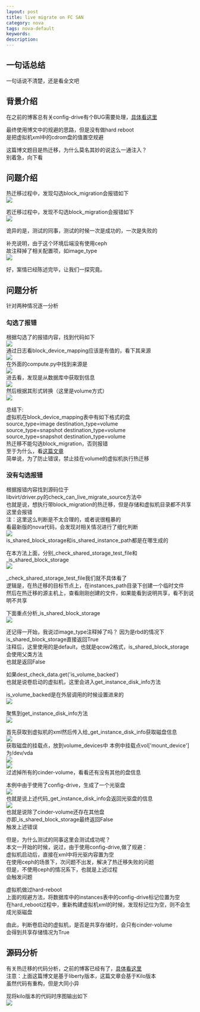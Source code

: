 ```yaml
---
layout: post
title: live migrate on FC SAN
category: nova
tags: nova-default
keywords: 
description: 
---
```


## 一句话总结 ##

一句话说不清楚，还是看全文吧  

## 背景介绍 ##

在之前的博客总有关config-drive有个BUG需要处理，[具体看这里](http://www.hanbaoying.com/2016/05/28/config-drive-bugs-avoid.html)  

最终使用博文中的规避的思路，但是没有做hard reboot  
是把虚拟机xml中的cdrom盘的值置空规避  

这篇博文题目是热迁移，为什么莫名其妙的说这么一通注入？  
别着急，向下看  

## 问题介绍 ##

热迁移过程中，发现勾选block_migration会报错如下  
![](http://i.imgur.com/r3IPoJq.png)


若迁移过程中，发现不勾选block_migration会报错如下  
![](http://i.imgur.com/yIECkKA.png)

诡异的是，测试的同事，测试的时候一次是成功的，一次是失败的  

补充说明，由于这个环境后端没有使用ceph  
故注释掉了相关配置项，如image_type  
![](http://i.imgur.com/yvteDen.png)  

好，案情已经陈述完毕，让我们一探究竟。

## 问题分析 ##

针对两种情况逐一分析  

### 勾选了报错 ###

根据勾选了的报错内容，找到代码如下  
![](http://i.imgur.com/d87p97K.png)  
通过日志看block_device_mapping应该是有值的，看下其来源  
![](http://i.imgur.com/wpxcou4.png)  
在外面的compute.py中找到来源是  
![](http://i.imgur.com/MfhgA70.png)  
进去看，发现是从数据库中获取到信息  
![](http://i.imgur.com/pqrBysD.png)  
然后根据其形式转换（这里是volume方式）  
![](http://i.imgur.com/6xbh5mq.png)  

总结下:  
虚拟机在block_device_mapping表中有如下格式的盘  
source_type=image destination_type=volume  
source_type=snapshot destination_type=volume  
source_type=snapshot destination_type=volume  
热迁移不能勾选block_migration，否则报错  
至于为什么，看[这篇文章](http://lists.openstack.org/pipermail/openstack-dev/2014-June/038163.html)  
简单说，为了防止错误，禁止挂在volume的虚拟机执行热迁移  

### 没有勾选报错 ###

根据报错内容找到源码位于  
libvirt/driver.py的check_can_live_migrate_source方法中  
也就是说，想执行带block_migration的热迁移，但是存储和虚拟机目录都不共享  
这里会报错  
注：这里这么判断是不太合理的，或者说很粗暴的  
看最新版的nova代码，会发现对相关情况进行了细化判断  
![](http://i.imgur.com/EZa3f5W.png)  
is_shared_block_storage和is_shared_instance_path都是在哪生成的  

在本方法上面，分别_check_shared_storage_test_file和_is_shared_block_storage  
![](http://i.imgur.com/MiPqxhT.png)

_check_shared_storage_test_file我们就不具体看了  
逻辑是，在热迁移的目标节点上，在instances_path目录下创建一个临时文件  
然后在热迁移的源主机上，查看刚刚创建的文件，如果能看到说明共享，看不到说明不共享  

下面重点分析_is_shared_block_storage  
![](http://i.imgur.com/C7bgdFC.png)  

还记得一开始，我说过image_type注释掉了吗？
因为是rbd的情况下is_shared_block_storage直接返回True  
注释后，这里使用的是default，也就是qcow2格式，is_shared_block_storage会使用父类方法  
也就是返回False  

如果dest_check_data.get('is_volume_backed')  
也就是说卷启动的虚拟机，这里会进入get_instance_disk_info方法  

is_volume_backed是在外层调用的时候设置进来的  
![](http://i.imgur.com/IKKJDlC.png)  

聚焦到get_instance_disk_info方法  
![](http://i.imgur.com/ZuTa5aF.png)  

首先获取到虚拟机的xml然后传入给_get_instance_disk_info获取磁盘信息  
![](http://i.imgur.com/Wj1OhJb.png)  
获取磁盘的挂载点，放到volume_devices中
本例中挂载点vol['mount_device']为/dev/vda  
![](http://i.imgur.com/zHZ1PEB.png)  
![](http://i.imgur.com/fme2N1b.png)  
过滤掉所有的cinder-volume，看看还有没有其他的盘信息  

本例中由于使用了config-drive，生成了一个光驱盘  
![](http://i.imgur.com/qMOI8lr.png)  
也就是说上述代码_get_instance_disk_info会返回光驱盘的信息  
![](http://i.imgur.com/S36hmF7.png)  
也就是说除了cinder-volume还存在其他盘  
亦即_is_shared_block_storage最终返回False   
触发上述错误  

但是，为什么测试的同事这里会测试成功呢？  
本文一开始的时候，说过，由于使用config-drive,做了规避：  
虚拟机启动后，直接在xml中将光驱内容置为空  
在使用ceph的场景下，次问题不出发，解决了热迁移失败的问题  
但是，不使用ceph的情况系下，也就是上述过程  
会触发问题  

虚拟机做过hard-reboot  
上面的规避方法，将数据库中的instances表中的config-drive标记位置为空  
在hard_reboot过程中，重新构建虚拟机xml的时候，发现标记位为空，则不会生成光驱磁盘  

由此，判断卷启动的虚拟机，是否是共享存储时，会只有cinder-volume  
会得到共享存储情况为True

## 源码分析 ##

有关热迁移的代码分析，之前的博客已经有了，[具体看这里](http://www.hanbaoying.com/2016/05/03/%E8%99%9A%E6%8B%9F%E6%9C%BA%E8%BF%81%E7%A7%BB%E4%B9%8B%E7%83%AD%E8%BF%81%E7%A7%BB%28live_migrate%29.html)  
注意：上面这篇博文是基于liberty版本，这篇文章会基于Kilo版本  
虽然代码有重构，但是大同小异  

现将kilo版本的代码时序图输出如下  
![](http://i.imgur.com/kFSOYPV.png)
